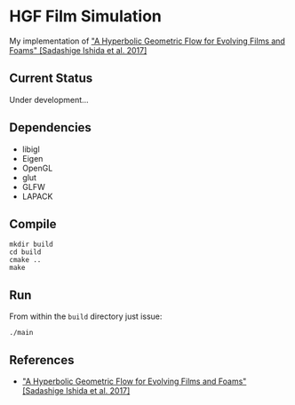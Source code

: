 # HGF Film Simulation

My implementation of ["A Hyperbolic Geometric Flow for Evolving Films and Foams" \[Sadashige Ishida et al. 2017\]](https://sadashigeishida.bitbucket.io/hgf/index.html)

## Current Status
Under development...

## Dependencies
- libigl
- Eigen
- OpenGL
- glut
- GLFW
- LAPACK

## Compile
    
    mkdir build
    cd build
    cmake ..
    make

## Run

From within the `build` directory just issue:

    ./main

## References
- ["A Hyperbolic Geometric Flow for Evolving Films and Foams" \[Sadashige Ishida et al. 2017\]](https://sadashigeishida.bitbucket.io/hgf/index.html)
